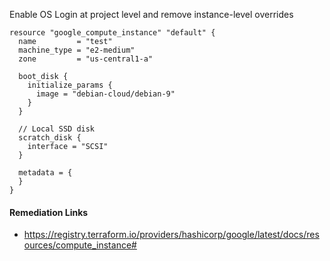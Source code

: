 
Enable OS Login at project level and remove instance-level overrides

```hcl
resource "google_compute_instance" "default" {
  name         = "test"
  machine_type = "e2-medium"
  zone         = "us-central1-a"

  boot_disk {
    initialize_params {
      image = "debian-cloud/debian-9"
    }
  }

  // Local SSD disk
  scratch_disk {
    interface = "SCSI"
  }

  metadata = {
  }
}
```

#### Remediation Links
 - https://registry.terraform.io/providers/hashicorp/google/latest/docs/resources/compute_instance#

